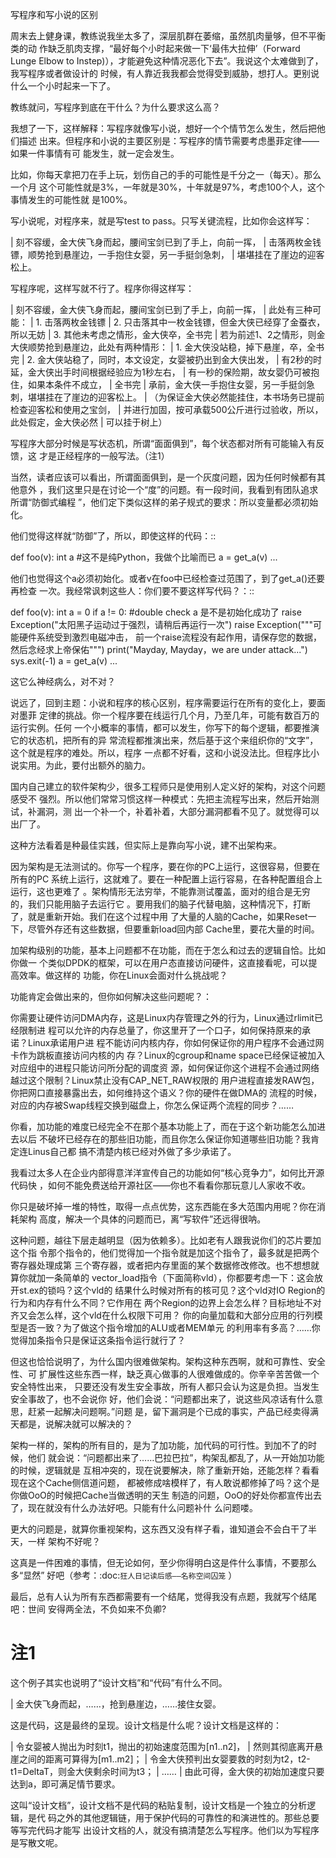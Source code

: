     
写程序和写小说的区别

周末去上健身课，教练说我坐太多了，深层肌群在萎缩，虽然肌肉量够，但不平衡类的动
作缺乏肌肉支撑，“最好每个小时起来做一下‘最伟大拉伸’（Forward Lunge Elbow to
Instep)），才能避免这种情况恶化下去”。我说这个太难做到了，我写程序或者做设计的
时候，有人靠近我我都会觉得受到威胁，想打人。更别说什么一个小时起来一下了。

教练就问，写程序到底在干什么？为什么要求这么高？

我想了一下，这样解释：写程序就像写小说，想好一个个情节怎么发生，然后把他们描述
出来。但程序和小说的主要区别是：写程序的情节需要考虑墨菲定律——如果一件事情有可
能发生，就一定会发生。

比如，你每天拿把刀在手上玩，划伤自己的手的可能性是千分之一（每天）。那么一个月
这个可能性就是3%，一年就是30%，十年就是97%，考虑100个人，这个事情发生的可能性就
是100%。

写小说呢，对程序来，就是写test to pass。只写关键流程，比如你会这样写：

  | 刻不容缓，金大侠飞身而起，腰间宝剑已到了手上，向前一挥，
  | 击落两枚金钱镖，顺势抢到悬崖边，一手抱住女婴，另一手挺剑急刺，
  | 堪堪挂在了崖边的迎客松上。

写程序呢，这样写就不行了。程序你得这样写：

  | 刻不容缓，金大侠飞身而起，腰间宝剑已到了手上，向前一挥，
  | 此处有三种可能：
  |    1. 击落两枚金钱镖
  |    2. 只击落其中一枚金钱镖，但金大侠已经穿了金蚕衣，所以无妨
  |    3. 其他未考虑之情形，金大侠卒，全书完
  | 若为前述1、2之情形，则金大侠顺势抢到悬崖边，此处有两种情形：
  |    1. 金大侠没站稳，掉下悬崖，卒，全书完
  |    2. 金大侠站稳了，同时，本文设定，女婴被扔出到金大侠出发，
  |       有2秒的时延，金大侠出手时间根据经验应为1秒左右，
  |       有一秒的保险期，故女婴仍可被抱住，如果本条件不成立，
  |       全书完
  | 承前，金大侠一手抱住女婴，另一手挺剑急刺，堪堪挂在了崖边的迎客松上。
  | （为保证金大侠必然能挂住，本书场务已提前检查迎客松和使用之宝剑，
  | 并进行加固，按可承载500公斤进行过验收，所以，此处假定，金大侠必然
  | 可以挂于树上）

写程序大部分时候是写状态机，所谓“面面俱到”，每个状态都对所有可能输入有反馈，这
才是正经程序的一般写法。（注1）

当然，读者应该可以看出，所谓面面俱到，是一个灰度问题，因为任何时候都有其他意外
，我们这里只是在讨论一个“度”的问题。有一段时间，我看到有团队追求所谓“防御式编程
”，他们定下类似这样的弟子规式的要求：所以变量都必须初始化。

他们觉得这样就“防御”了，所以，即使这样的代码：::

  def foo(v):
  int a       #这不是纯Python，我做个比喻而已
  a = get_a(v)
  ...

他们也觉得这个a必须初始化。或者v在foo中已经检查过范围了，到了get_a()还要再检查
一次。我经常讽刺这些人：你们要不要这样写代码？：::

  def foo(v):
  int a = 0
  if a != 0:  #double check a 是不是初始化成功了
  raise Exception("太阳黑子运动过于强烈，请稍后再运行一次")
  raise Exception("""可能硬件系统受到激烈电磁冲击，
  前一个raise流程没有起作用，请保存您的数据，
  然后念经求上帝保佑""")
  print("Mayday, Mayday，we are under attack...")
  sys.exit(-1)
  a = get_a(v)
  ...

这它么神经病么，对不对？

说远了，回到主题：小说和程序的核心区别，程序需要运行在所有的变化上，要面对墨菲
定律的挑战。你一个程序要在线运行几个月，乃至几年，可能有数百万的运行实例。任何
一个小概率的事情，都可以发生，你写下的每个逻辑，都要推演它的状态机，把所有的异
常流程都推演出来，然后基于这个来组织你的“文字”，这个就是程序的难处。所以，程序
一点都不好看，这和小说没法比。但程序比小说实用。为此，要付出额外的脑力。

国内自己建立的软件架构少，很多工程师只是使用别人定义好的架构，对这个问题感受不
强烈。所以他们常常习惯这样一种模式：先把主流程写出来，然后开始测试，补漏洞，测
出一个补一个，补着补着，大部分漏洞都看不见了。就觉得可以出厂了。

这种方法看着是种最佳实践，但实际上是靠向写小说，建不出架构来。

因为架构是无法测试的。你写一个程序，要在你的PC上运行，这很容易，但要在所有的PC
系统上运行，这就难了。要在一种配置上运行容易，在各种配置组合上运行，这也更难了
。架构情形无法穷举，不能靠测试覆盖，面对的组合是无穷的，我们只能用脑子去运行它
。要用我们的脑子代替电脑，这种情况下，打断了，就是重新开始。我们在这个过程中用
了大量的人脑的Cache，如果Reset一下，尽管外存还有这些数据，但要重新load回内部
Cache里，要花大量的时间。

加架构级别的功能，基本上问题都不在功能，而在于怎么和过去的逻辑自恰。比如你做一
个类似DPDK的框架，可以在用户态直接访问硬件，这直接看呢，可以提高效率。做这样的
功能，你在Linux会面对什么挑战呢？

功能肯定会做出来的，但你如何解决这些问题呢？：

你需要让硬件访问DMA内存，这是Linux内存管理之外的行为，Linux通过rlimit已经限制进
程可以允许的内存总量了，你这里开了一个口子，如何保持原来的承诺？Linux承诺用户进
程不能访问内核内存，你如何保证你的用户程序不会通过网卡作为跳板直接访问内核的内
存？Linux的cgroup和name space已经保证被加入对应组中的进程只能访问所分配的调度资
源，如何保证你这个进程不会通过网络越过这个限制？Linux禁止没有CAP_NET_RAW权限的
用户进程直接发RAW包，你把网口直接暴露出去，如何维持这个语义？你的硬件在做DMA的
流程的时候，对应的内存被Swap线程交换到磁盘上，你怎么保证两个流程的同步？……

你看，加功能的难度已经完全不在那个基本功能上了，而在于这个新功能怎么加进去以后
不破坏已经存在的那些旧功能，而且你怎么保证你知道哪些旧功能？我肯定连Linus自己都
搞不清楚内核已经对外做了多少承诺了。

我看过太多人在企业内部得意洋洋宣传自己的功能如何“核心竞争力”，如何比开源代码快
，如何不能免费送给开源社区——你也不看看你那玩意儿人家收不收。

你只是破坏掉一堆的特性，取得一点点优势，这东西能在多大范围内用呢？你在消耗架构
高度，解决一个具体的问题而已，离“写软件”还远得很呐。

这种问题，越往下层走越明显（因为依赖多）。比如老有人跟我说你们的芯片要加这个指
令那个指令的，他们觉得加一个指令就是加这个指令了，最多就是把两个寄存器处理成第
三个寄存器，或者把内存里面的某个数据修改修改。也不想想就算你就加一条简单的
vector_load指令（下面简称vld），你都要考虑一下：这会放开st.ex的锁吗？这个vld的
结果什么时候对所有的核可见？这个vld对IO Region的行为和内存有什么不同？它作用在
两个Region的边界上会怎么样？目标地址不对齐又会怎么样，这个vld在什么权限下可用？
你的向量加载和大部分应用的行列模型是否一致？为了做这个指令增加的ALU或者MEM单元
的利用率有多高？……你觉得加条指令只是保证这条指令运行就行了？

但这也恰恰说明了，为什么国内很难做架构。架构这种东西啊，就和可靠性、安全性、可
扩展性这些东西一样，缺乏真心做事的人很难做成的。你辛辛苦苦做一个安全特性出来，
只要还没有发生安全事故，所有人都只会认为这是负担。当发生安全事故了，也不会说你
好，他们会说：“问题都出来了，说这些风凉话有什么意思，赶紧一起解决问题啊。”问题
是，留下漏洞是个已成的事实，产品已经卖得满天都是，说解决就可以解决的？

架构一样的，架构的所有目的，是为了加功能，加代码的可行性。到加不了的时候，他们
就会说：“问题都出来了……巴拉巴拉”，构架乱都乱了，从一开始加功能的时候，逻辑就是
互相冲突的，现在说要解决，除了重新开始，还能怎样？看看现在这个Cache侧信道问题，
都被修成啥模样了，有人敢说都修掉了吗？这个是你做OoO的时候把Cache当做透明的天生
制造的问题，OoO的好处你都宣传出去了，现在就没有什么办法好吧。只能有什么问题补什
么问题喽。

更大的问题是，就算你重视架构，这东西又没有样子看，谁知道会不会白干了半天，一样
架构不好呢？

这真是一件困难的事情，但无论如何，至少你得明白这是件什么事情，不要那么多“显然”
好吧（参考：:doc:`狂人日记读后感——名称空间囚笼` ）

最后，总有人认为所有东西都需要有一个结尾，觉得我没有点题，我就写个结尾吧：世间
安得两全法，不负如来不负卿?

注1
=====

这个例子其实也说明了“设计文档”和“代码”有什么不同。

  | 金大侠飞身而起，……，抢到悬崖边，……接住女婴。

这是代码，这是最终的呈现。设计文档是什么呢？设计文档是这样的：

  | 令女婴被人抛出为时刻t1，抛出的初始速度范围为[n1..n2]，
  | 然则其彻底离开悬崖之间的距离可算得为[m1..m2]；
  | 令金大侠预判出女婴要救的时刻为t2，t2-t1=DeltaT，则金大侠剩余时间为t3；
  | ……
  | 由此可得，金大侠的初始加速度只要达到a，即可满足情节要求。

这叫“设计文档”，设计文档不是代码的粘贴复制，设计文档是一个独立的分析逻辑，是代
码之外的其他逻辑链，用于保护代码的可靠性的和演进性的。那些总要等写完代码才能写
出设计文档的人，就没有搞清楚怎么写程序。他们以为写程序是写散文呢。
